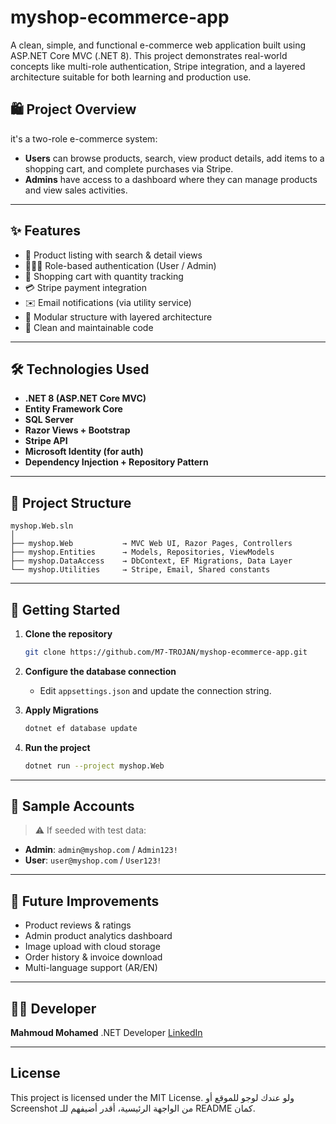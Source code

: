 # myshop-ecommerce-app

A clean, simple, and functional e-commerce web application built using ASP.NET Core MVC (.NET 8). This project demonstrates real-world concepts like multi-role authentication, Stripe integration, and a layered architecture suitable for both learning and production use.

## 🛍️ Project Overview

it's a two-role e-commerce system:

- **Users** can browse products, search, view product details, add items to a shopping cart, and complete purchases via Stripe.
- **Admins** have access to a dashboard where they can manage products and view sales activities.

---

## ✨ Features

- 🛒 Product listing with search & detail views
- 🧑‍🤝‍🧑 Role-based authentication (User / Admin)
- 🧾 Shopping cart with quantity tracking
- 💳 Stripe payment integration
- ✉️ Email notifications (via utility service)
- 📁 Modular structure with layered architecture
- 🧠 Clean and maintainable code

---

## 🛠 Technologies Used

- **.NET 8 (ASP.NET Core MVC)**
- **Entity Framework Core**
- **SQL Server**
- **Razor Views + Bootstrap**
- **Stripe API**
- **Microsoft Identity (for auth)**
- **Dependency Injection + Repository Pattern**

---

## 📂 Project Structure

```text
myshop.Web.sln
│
├── myshop.Web           → MVC Web UI, Razor Pages, Controllers
├── myshop.Entities      → Models, Repositories, ViewModels
├── myshop.DataAccess    → DbContext, EF Migrations, Data Layer
└── myshop.Utilities     → Stripe, Email, Shared constants
````

---

## 🚀 Getting Started

1. **Clone the repository**

   ```bash
   git clone https://github.com/M7-TROJAN/myshop-ecommerce-app.git
   ```

2. **Configure the database connection**

   * Edit `appsettings.json` and update the connection string.

3. **Apply Migrations**

   ```bash
   dotnet ef database update
   ```

4. **Run the project**

   ```bash
   dotnet run --project myshop.Web
   ```

---

## 🧪 Sample Accounts

> ⚠️ If seeded with test data:

* **Admin**: `admin@myshop.com` / `Admin123!`
* **User**: `user@myshop.com` / `User123!`

---

## 🧱 Future Improvements

* Product reviews & ratings
* Admin product analytics dashboard
* Image upload with cloud storage
* Order history & invoice download
* Multi-language support (AR/EN)

---

## 👨‍💻 Developer

**Mahmoud Mohamed**
.NET Developer
[LinkedIn](https://www.linkedin.com/in/mahmoud-mohamed-abd/)

---

## License

This project is licensed under the MIT License.
ولو عندك لوجو للموقع أو Screenshot من الواجهة الرئيسية، أقدر أضيفهم للـ README كمان.
```
